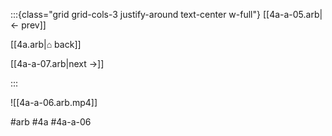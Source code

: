 :::{class="grid grid-cols-3 justify-around text-center w-full"}
[[4a-a-05.arb|← prev]]

[[4a.arb|⌂ back]]

[[4a-a-07.arb|next →]]

:::

![[4a-a-06.arb.mp4]]

#arb #4a #4a-a-06

